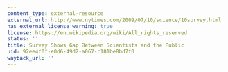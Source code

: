 ```yaml
---
content_type: external-resource
external_url: http://www.nytimes.com/2009/07/10/science/10survey.html
has_external_license_warning: true
license: https://en.wikipedia.org/wiki/All_rights_reserved
status: ''
title: Survey Shows Gap Between Scientists and the Public
uid: 92ee4f0f-e0d6-49d2-a067-c181be8bd7f0
wayback_url: ''
---
```

